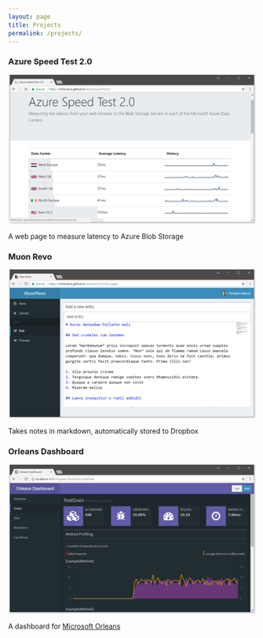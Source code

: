```yaml
---
layout: page
title: Projects
permalink: /projects/
---
```


### Azure Speed Test 2.0

[![Azure Speed Test Screenshot](images/speedtest.png)](https://richorama.github.io/AzureSpeedTest2/)

A web page to measure latency to Azure Blob Storage

### Muon Revo

[![Muon Revo Screenshot](images/muonrevo.png)](https://richorama.github.io/muonrevo/)

Takes notes in markdown, automatically stored to Dropbox

### Orleans Dashboard

[![Muon Revo Screenshot](images/orleansdashboard.png)](https://github.com/OrleansContrib/OrleansDashboard)

A dashboard for [Microsoft Orleans](https://github.com/dotnet/orleans)